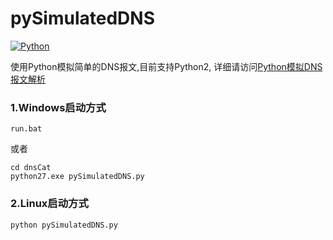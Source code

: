 # pySimulatedDNS

[![Python](https://img.shields.io/badge/Python-2.7-green.svg)](#)


使用Python模拟简单的DNS报文,目前支持Python2,
详细请访问[Python模拟DNS报文解析](http://iliangqunru.com/post/2017/pythonmo-ni-dnsbao-wen-jie-xi)

### 1.Windows启动方式
```
run.bat
```
或者
```
cd dnsCat
python27.exe pySimulatedDNS.py
```

### 2.Linux启动方式
```
python pySimulatedDNS.py
```
